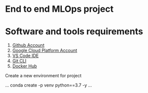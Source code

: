 # End to end MLOps project

# Software and tools requirements

1. [Github Account](https://github.com)
2. [Google Cloud Platform Account](https://cloud.google.com/kubernetes-engine)
3. [VS Code IDE](https://code.visualstudio.com/)
4. [Git CLI](https://git-scm.com/book/en/v2/Getting-Started-The-Command-Line)
5. [Docker Hub](https://hub.docker.com)

Create a new environment for project

...
conda create -p venv python==3.7 -y
...